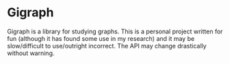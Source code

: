 # Gigraph

Gigraph is a library for studying graphs. This is a personal project written for fun (although it has found some use in my research) and it may be slow/difficult to use/outright incorrect. The API may change drastically without warning.
